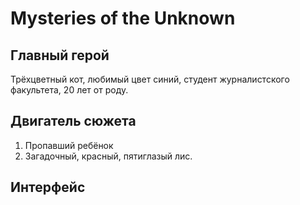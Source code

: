  
# Mysteries of the Unknown

## Главный герой 

Трёхцветный кот, любимый цвет синий, студент журналистского факультета, 20 лет от роду.

## Двигатель сюжета 
1. Пропавший ребёнок
2. Загадочный, красный, пятиглазый лис.


## Интерфейс
